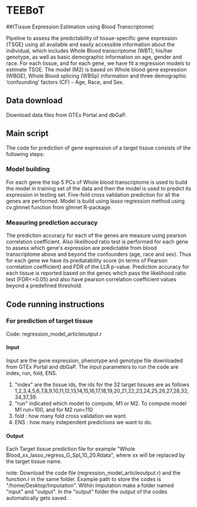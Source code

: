 # TEEBoT 
##(Tissue Expression Estimation using Blood Transcriptome)

Pipeline to assess the predictability of tissue-specific gene expression (TSGE) using all available and easily accessible
information about the individual, which includes Whole Blood transcriptome (WBT), his/her genotype, as well as basic demographic 
information on age, gender and race. For each tissue, and for each gene, we have fit a regression models to estimate TSGE. The model (M2)
is based on Whole blood gene expression (WBGE), Whole Blood splicing (WBSp) information and three demographic ‘confounding’ factors (CF) – Age, Race, and Sex.

## Data download
Download data files from GTEx Portal and dbGaP.

## Main script
The code for prediction of gene expression of a target tissue consists of the following steps:

### Model building 
For each gene the top 5 PCs of Whole blood transcriptome is used to build the model in training set of the data 
and then the model is used to predict its expression in testing set. Five-fold cross validation prediction for 
all the genes are performed. Model is build using lasso regression method using cv.glmnet function from glmnet R-package.

### Measuring prediction accuracy 
The prediction accuracy for each of the genes are measure using pearson correlation coefficient. Also likelihood ratio test 
is performed for each gene  to assess which gene's expression are predictable from blood transcriptome above and beyond the 
confounders (age, race and sex). Thus for each gene we have its prediatability score (in terms of Pearson correlation coefficient)
and FDR of the LLR p-value. Prediction accuracy for each tissue is reported based on the genes which pass the likelihood ratio 
test (FDR<=0.05) and also have pearson correlation coefficient values beyond a predefined threshold. 


## Code running instructions
### For prediction of target tissue
Code: regression_model_articleoutput.r
#### Input
Input are the gene expression, phenotype and genotype file downloaded from GTEx Portal and dbGaP.
The input parameters to run the code are index, run, fold, ENS. 
1) "index" are the tissue ids, the ids for the 32 target tissues are as follows 1,2,3,4,5,6,7,8,9,10,11,12,13,14,15,16,17,18,19,20,21,22,23,24,25,26,27,28,32,34,37,39. 
2) "run" indicated which model to compute, M1 or M2. To compute model M1 run=100, and for M2 run=110
3) fold : how many fold cross validation we want.
4) ENS : how many independent predictions we want to do.

#### Output
Each Target tissue prediction file for example "Whole Blood_xx_lasso_regress_G_Spl_10_20.Rdata", 
        where xx will be replaced by the target tissue name. 

note: Download the code file (regression_model_articleoutput.r) and the function.r in the same folder. Example path to store the
codes is "/home/Desktop/Imputation". Within Imputation make a folder named "input" and "output". In the "output" folder the output of the codes automatically gets saved.
